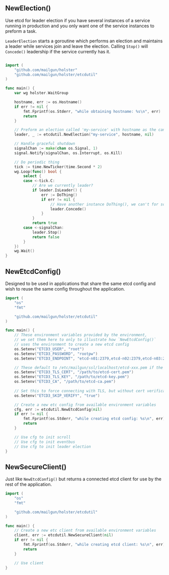 ## NewElection()
Use etcd for leader election if you have several instances of a service running in production
and you only want one of the service instances to preform a task.

`LeaderElection` starts a goroutine which performs an election and maintains a leader
while services join and leave the election. Calling `Stop()` will `Concede()` leadership if
the service currently has it.

```go

import (
    "github.com/mailgun/holster"
    "github.com/mailgun/holster/etcdutil"
)

func main() {
    var wg holster.WaitGroup

    hostname, err := os.Hostname()
    if err != nil {
        fmt.Fprintf(os.Stderr, "while obtaining hostname: %s\n", err)
        return
    }

    // Preform an election called 'my-service' with hostname as the candidate name
    leader, _ := etcdutil.NewElection("my-service", hostname, nil)

    // Handle graceful shutdown
    signalChan := make(chan os.Signal, 1)
    signal.Notify(signalChan, os.Interrupt, os.Kill)

    // Do periodic thing
    tick := time.NewTicker(time.Second * 2)
    wg.Loop(func() bool {
        select {
        case <-tick.C:
            // Are we currently leader?
            if leader.IsLeader() {
                err := DoThing()
                if err != nil {
                    // Have another instance DoThing(), we can't for some reason
                    leader.Concede()
                }
            }
            return true
        case <-signalChan:
            leader.Stop()
            return false
        }
    })
    wg.Wait()
}
```

## NewEtcdConfig()
Designed to be used in applications that share the same etcd config
and wish to reuse the same config throughout the application.

```go
import (
    "os"
    "fmt"

    "github.com/mailgun/holster/etcdutil"
)

func main() {
    // These environment variables provided by the environment,
    // we set them here to only to illustrate how `NewEtcdConfig()`
    // uses the environment to create a new etcd config
    os.Setenv("ETCD3_USER", "root")
    os.Setenv("ETCD3_PASSWORD", "rootpw")
    os.Setenv("ETCD3_ENDPOINT", "etcd-n01:2379,etcd-n02:2379,etcd-n03:2379")

    // These default to /etc/mailgun/ssl/localhost/etcd-xxx.pem if the files exist
    os.Setenv("ETCD3_TLS_CERT", "/path/to/etcd-cert.pem")
    os.Setenv("ETCD3_TLS_KEY", "/path/to/etcd-key.pem")
    os.Setenv("ETCD3_CA", "/path/to/etcd-ca.pem")
    
    // Set this to force connecting with TLS, but without cert verification
    os.Setenv("ETCD3_SKIP_VERIFY", "true")

    // Create a new etc config from available environment variables
    cfg, err := etcdutil.NewEtcdConfig(nil)
    if err != nil {
        fmt.Fprintf(os.Stderr, "while creating etcd config: %s\n", err)
        return
    }

    // Use cfg to init scroll
    // Use cfg to init eventbus
    // Use cfg to init leader election
}
```

## NewSecureClient()
Just like `NewEtcdConfig()` but returns a connected etcd client for use by the
rest of the application.

```go
import (
    "os"
    "fmt"

    "github.com/mailgun/holster/etcdutil"
)

func main() {
    // Create a new etc client from available environment variables
    client, err := etcdutil.NewSecureClient(nil)
    if err != nil {
        fmt.Fprintf(os.Stderr, "while creating etcd client: %s\n", err)
        return
    }

    // Use client
}
```
